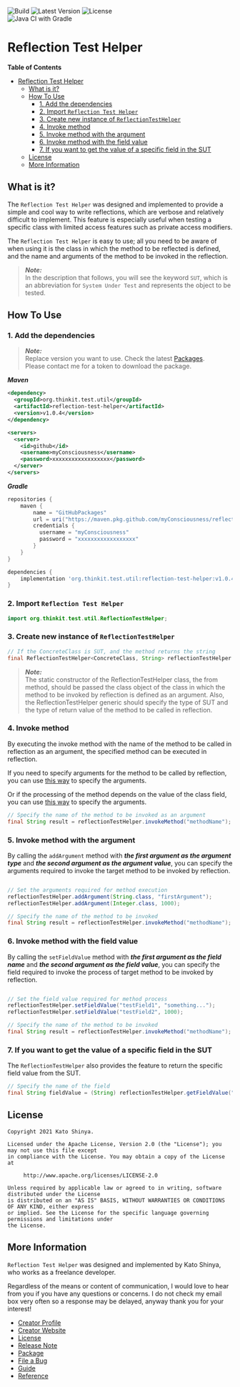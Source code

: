 ![Build](https://img.shields.io/badge/Build-Automated-2980b9.svg?style=for-the-badge)
![Latest Version](https://img.shields.io/badge/Latest_Version-v1.0.4-27ae60.svg?style=for-the-badge)
![License](https://img.shields.io/badge/License-Apache_2.0-e74c3c.svg?style=for-the-badge)</br>
![Java CI with Gradle](https://github.com/myConsciousness/reflection-test-helper/workflows/Java%20CI%20with%20Gradle/badge.svg)

# Reflection Test Helper

<!-- START doctoc generated TOC please keep comment here to allow auto update -->
<!-- DON'T EDIT THIS SECTION, INSTEAD RE-RUN doctoc TO UPDATE -->

**Table of Contents**

- [Reflection Test Helper](#reflection-test-helper)
  - [What is it?](#what-is-it)
  - [How To Use](#how-to-use)
    - [1. Add the dependencies](#1-add-the-dependencies)
    - [2. Import `Reflection Test Helper`](#2-import-reflection-test-helper)
    - [3. Create new instance of `ReflectionTestHelper`](#3-create-new-instance-of-reflectiontesthelper)
    - [4. Invoke method](#4-invoke-method)
    - [5. Invoke method with the argument](#5-invoke-method-with-the-argument)
    - [6. Invoke method with the field value](#6-invoke-method-with-the-field-value)
    - [7. If you want to get the value of a specific field in the SUT](#7-if-you-want-to-get-the-value-of-a-specific-field-in-the-sut)
  - [License](#license)
  - [More Information](#more-information)

<!-- END doctoc generated TOC please keep comment here to allow auto update -->

## What is it?

The `Reflection Test Helper` was designed and implemented to provide a simple and cool way to write reflections, which are verbose and relatively difficult to implement. This feature is especially useful when testing a specific class with limited access features such as private access modifiers.

The `Reflection Test Helper` is easy to use; all you need to be aware of when using it is the class in which the method to be reflected is defined, and the name and arguments of the method to be invoked in the reflection.

> **_Note:_**</br>
> In the description that follows, you will see the keyword `SUT`, which is an abbreviation for `System Under Test` and represents the object to be tested.

## How To Use

### 1. Add the dependencies

> **_Note:_**</br>
> Replace version you want to use. Check the latest [Packages](https://github.com/myConsciousness/reflection-test-helper/packages).</br>
> Please contact me for a token to download the package.

**_Maven_**

```xml
<dependency>
  <groupId>org.thinkit.test.util</groupId>
  <artifactId>reflection-test-helper</artifactId>
  <version>v1.0.4</version>
</dependency>

<servers>
  <server>
    <id>github</id>
    <username>myConsciousness</username>
    <password>xxxxxxxxxxxxxxxxxx</password>
  </server>
</servers>
```

**_Gradle_**

```gradle
repositories {
    maven {
        name = "GitHubPackages"
        url = uri("https://maven.pkg.github.com/myConsciousness/reflection-test-helper")
        credentials {
          username = "myConsciousness"
          password = "xxxxxxxxxxxxxxxxxx"
        }
    }
}

dependencies {
    implementation 'org.thinkit.test.util:reflection-test-helper:v1.0.4'
}
```

### 2. Import `Reflection Test Helper`

```java
import org.thinkit.test.util.ReflectionTestHelper;
```

### 3. Create new instance of `ReflectionTestHelper`

```java
// If the ConcreteClass is SUT, and the method returns the string
final ReflectionTestHelper<ConcreteClass, String> reflectionTestHelper = ReflectionTestHelper.from(ConcreteClass.class);
```

> **_Note:_**</br>
> The static constructor of the ReflectionTestHelper class, the from method, should be passed the class object of the class in which the method to be invoked by reflection is defined as an argument.
> Also, the ReflectionTestHelper generic should specify the type of SUT and the type of return value of the method to be called in reflection.

### 4. Invoke method

By executing the invoke method with the name of the method to be called in reflection as an argument, the specified method can be executed in reflection.

If you need to specify arguments for the method to be called by reflection, you can use [this way](#5-invoke-method-with-the-argument) to specify the arguments.

Or if the processing of the method depends on the value of the class field, you can use [this way](#6-invoke-method-with-the-field-value) to specify the arguments.

```java
// Specify the name of the method to be invoked as an argument
final String result = reflectionTestHelper.invokeMethod("methodName");
```

### 5. Invoke method with the argument

By calling the `addArgument` method with **_the first argument as the argument type_** and **_the second argument as the argument value_**, you can specify the arguments required to invoke the target method to be invoked by reflection.

```java

// Set the arguments required for method execution
reflectionTestHelper.addArgument(String.class, "firstArgument");
reflectionTestHelper.addArgument(Integer.class, 1000);

// Specify the name of the method to be invoked
final String result = reflectionTestHelper.invokeMethod("methodName");
```

### 6. Invoke method with the field value

By calling the `setFieldValue` method with **_the first argument as the field name_** and **_the second argument as the field value_**, you can specify the field required to invoke the process of target method to be invoked by reflection.

```java

// Set the field value required for method process
reflectionTestHelper.setFieldValue("testField1", "something...");
reflectionTestHelper.setFieldValue("testField2", 1000);

// Specify the name of the method to be invoked
final String result = reflectionTestHelper.invokeMethod("methodName");
```

### 7. If you want to get the value of a specific field in the SUT

The `ReflectionTestHelper` also provides the feature to return the specific field value from the SUT.

```java
// Specify the name of the field
final String fieldValue = (String) reflectionTestHelper.getFieldValue("fieldName");
```

## License

```license
Copyright 2021 Kato Shinya.

Licensed under the Apache License, Version 2.0 (the "License"); you may not use this file except
in compliance with the License. You may obtain a copy of the License at

     http://www.apache.org/licenses/LICENSE-2.0

Unless required by applicable law or agreed to in writing, software distributed under the License
is distributed on an "AS IS" BASIS, WITHOUT WARRANTIES OR CONDITIONS OF ANY KIND, either express
or implied. See the License for the specific language governing permissions and limitations under
the License.
```

## More Information

`Reflection Test Helper` was designed and implemented by Kato Shinya, who works as a freelance developer.

Regardless of the means or content of communication, I would love to hear from you if you have any questions or concerns. I do not check my email box very often so a response may be delayed, anyway thank you for your interest!

- [Creator Profile](https://github.com/myConsciousness)
- [Creator Website](https://myconsciousness.github.io/)
- [License](https://github.com/myConsciousness/reflection-test-helper/blob/master/LICENSE)
- [Release Note](https://github.com/myConsciousness/reflection-test-helper/releases)
- [Package](https://github.com/myConsciousness/reflection-test-helper/packages)
- [File a Bug](https://github.com/myConsciousness/reflection-test-helper/issues)
- [Guide](https://myconsciousness.github.io/reflection-test-helper/)
- [Reference](https://myconsciousness.github.io/reflection-test-helper/reference/org/thinkit/test/util/package-summary.html)
